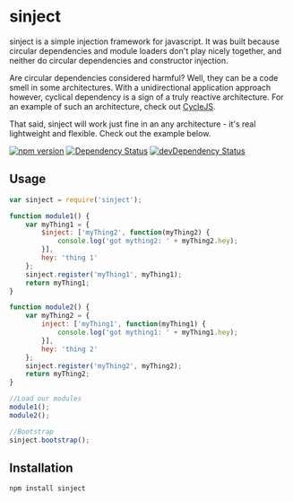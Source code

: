 # sinject

sinject is a simple injection framework for javascript.  It was built because circular dependencies and module loaders
don't play nicely together, and neither do circular dependencies and constructor injection.

Are circular dependencies considered harmful?  Well, they can be a code smell in some architectures.  With a
unidirectional application approach however, cyclical dependency is a sign of a truly reactive architecture.  For an
example of such an architecture, check out [CycleJS](https://github.com/staltz/cycle).

That said, sinject will work just fine in an any architecture - it's real lightweight and flexible.  Check out the
example below.

[![npm version](https://badge.fury.io/js/sinject.svg)](http://badge.fury.io/js/sinject)
[![Dependency Status](https://david-dm.org/cgeorg/sinject.svg)](https://david-dm.org/cgeorg/sinject)
[![devDependency Status](https://david-dm.org/cgeorg/sinject/dev-status.svg)](https://david-dm.org/cgeorg/sinject#info=devDependencies)

## Usage

```javascript
var sinject = require('sinject');

function module1() {
    var myThing1 = {
        $inject: ['myThing2', function(myThing2) {
            console.log('got mything2: ' + myThing2.hey);
        }],
        hey: 'thing 1'
    };
    sinject.register('myThing1', myThing1);
    return myThing1;
}

function module2() {
    var myThing2 = {
        inject: ['myThing1', function(myThing1) {
            console.log('got mything1: ' + myThing1.hey);
        }],
        hey: 'thing 2'
    };
    sinject.register('myThing2', myThing2);
    return myThing2;
}

//Load our modules
module1();
module2();

//Bootstrap
sinject.bootstrap();
```

## Installation

`npm install sinject`